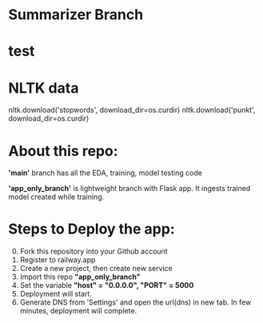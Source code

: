 # Summarizer Branch 
# test
# NLTK data
nltk.download('stopwords', download_dir=os.curdir)
nltk.download('punkt', download_dir=os.curdir)


# About this repo:
**'main'** branch has all the EDA, training, model testing code

**'app_only_branch'** is lightweight branch with Flask app. It ingests trained model created while training.

# Steps to Deploy the app:
0. Fork this repository into your Github account
1. Register to railway.app
2. Create a new project, then create new service
3. Import this repo **"app_only_branch"** 
4. Set the variable **"host" = "0.0.0.0", "PORT" = 5000**
5. Deployment will start.
6. Generate DNS from 'Settings' and open the url(dns) in new tab. In few minutes, deployment will complete.
